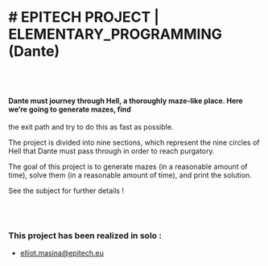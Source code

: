 
# # EPITECH PROJECT | ELEMENTARY_PROGRAMMING (Dante)

<br> <br/>

#### Dante must journey through Hell, a thoroughly maze-like place. Here we’re going to generate mazes, find
the exit path and try to do this as fast as possible.

The project is divided into nine sections, which represent the nine circles of Hell that Dante must pass
through in order to reach purgatory.

The goal of this project is to generate mazes (in a reasonable amount of time), solve them (in a reasonable
amount of time), and print the solution.

See the subject for further details !


<br> <br/>
### This project has been realized in solo :

* elliot.masina@epitech.eu

<br> <br/>